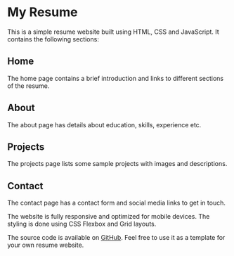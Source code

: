 # My Resume

This is a simple resume website built using HTML, CSS and JavaScript. It contains the following sections:

## Home
The home page contains a brief introduction and links to different sections of the resume.

## About
The about page has details about education, skills, experience etc.

## Projects 
The projects page lists some sample projects with images and descriptions.

## Contact
The contact page has a contact form and social media links to get in touch.

The website is fully responsive and optimized for mobile devices. The styling is done using CSS Flexbox and Grid layouts.

The source code is available on [GitHub](https://github.com/mitesh411/MyResume). Feel free to use it as a template for your own resume website.
